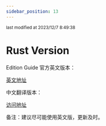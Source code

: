 ```yaml
---
sidebar_position: 13
---
```

    
<small color="#ccc">last modified at 2023/12/7 8:49:38</small>
# Rust Version

Edition Guide 官方英文版本：

[英文地址](https://doc.rust-lang.org/edition-guide/)

中文翻译版本：

[访问地址](https://erasin.wang/books/edition-guide-cn/)

备注：建议尽可能使用英文版，更新及时。

      
